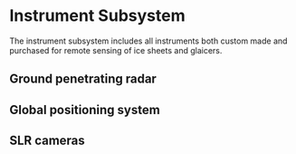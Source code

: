 # Instrument Subsystem

The instrument subsystem includes all instruments both custom made and purchased for remote sensing of ice sheets and glaicers.

## Ground penetrating radar

## Global positioning system

## SLR cameras


